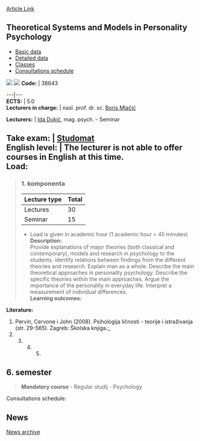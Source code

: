 [Article Link](https://www.fhs.hr/en/course/tsamipp)

## Theoretical Systems and Models in Personality Psychology
  * [Basic data](https://www.fhs.hr/en/course/tsamipp#v1id-523843_418924_1_0 "Basic data")
  * [Detailed data](https://www.fhs.hr/en/course/tsamipp#v1id-523843_418924_1_1 "Detailed data")
  * [Classes](https://www.fhs.hr/en/course/tsamipp#v1id-523843_418924_1_2 "Classes")
  * [Consultations schedule](https://www.fhs.hr/en/course/tsamipp#v1id-523843_418924_1_3 "Consultations schedule")


[![](https://www.fhs.hr/img/flags/gif/hr.gif)](https://www.fhs.hr/predmet/tsmupl) [![](https://www.fhs.hr/img/flags/gif/gb.gif)](https://www.fhs.hr/en/course/tsamipp)
**Code:** |  38643  
  
---|---  
**ECTS:** |  5.0   
**Lecturers in charge:** |  nasl. prof. dr. sc. [Boris Mlačić](https://www.fhs.hr/staff/boris.mlacic)   
  
**Lecturers:** |  [Ida Dukić](https://www.fhs.hr/djelatnik/ida.dukic), mag. psych. - Seminar  
  
**Take exam:** |  [Studomat](http://www.isvu.hr/studomat)  
**English level:** |  The lecturer is not able to offer courses in English at this time.   
**Load:**  
---  
> ### 1. komponenta
> | Lecture type | Total  
> ---|---  
> Lectures | 30  
> Seminar | 15  
> * Load is given in academic hour (1 academic hour = 45 minutes)   
**Description:**  
> Provide explanations of major theories (both classical and contemporary), models and research in psychology to the students. identify relations between findings from the different theories and research. Explain man as a whole. Describe the main theoretical approaches in personality psychology. Describe the specific theories within the main approaches. Argue the importance of the personality in everyday life. Interpret a measurement of individual differences.  
**Learning outcomes:**  

  
**Literature:**  
  1. Pervin, Cervone i John (2008). Psihologija ličnosti - teorije i istraživanja (str. 29-565). Zagreb: Školska knjiga.;, 
  2.   3.   4.   5. 
  
**6. semester**  
---  
> **Mandatory course** - Regular studij - Psychology  
>   
Consultations schedule: 


## News
[News archive](https://www.fhs.hr/en/course/tsamipp?@=20q1t#news_83908 "News archive")
